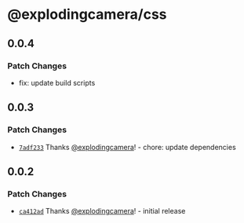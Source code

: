 # @explodingcamera/css

## 0.0.4

### Patch Changes

- fix: update build scripts

## 0.0.3

### Patch Changes

- [`7adf233`](https://github.com/explodingcamera/esm/commit/7adf23335c7ae82b5237e3bb8e5288fdaf78b701) Thanks [@explodingcamera](https://github.com/explodingcamera)! - chore: update dependencies

## 0.0.2

### Patch Changes

- [`ca412ad`](https://github.com/explodingcamera/esm/commit/ca412ad9bfbac3860f8ea579f9a9282e5cd60bbe) Thanks [@explodingcamera](https://github.com/explodingcamera)! - initial release
